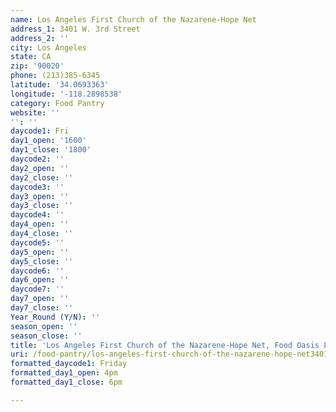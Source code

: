 ```yaml
---
name: Los Angeles First Church of the Nazarene-Hope Net
address_1: 3401 W. 3rd Street
address_2: ''
city: Los Angeles
state: CA
zip: '90020'
phone: (213)385-6345
latitude: '34.0693363'
longitude: '-118.2898538'
category: Food Pantry
website: ''
'': ''
daycode1: Fri
day1_open: '1600'
day1_close: '1800'
daycode2: ''
day2_open: ''
day2_close: ''
daycode3: ''
day3_open: ''
day3_close: ''
daycode4: ''
day4_open: ''
day4_close: ''
daycode5: ''
day5_open: ''
day5_close: ''
daycode6: ''
day6_open: ''
daycode7: ''
day7_open: ''
day7_close: ''
Year_Round (Y/N): ''
season_open: ''
season_close: ''
title: 'Los Angeles First Church of the Nazarene-Hope Net, Food Oasis Los Angeles'
uri: /food-pantry/los-angeles-first-church-of-the-nazarene-hope-net3401/
formatted_daycode1: Friday
formatted_day1_open: 4pm
formatted_day1_close: 6pm

---
```

